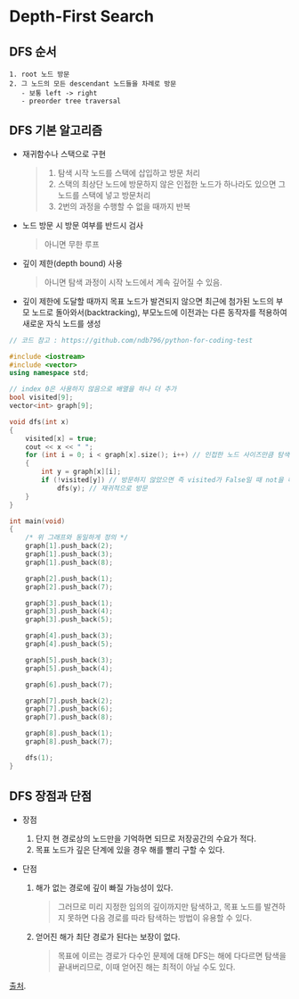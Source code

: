 # Depth-First Search

## DFS 순서

    1. root 노드 방문
    2. 그 노드의 모든 descendant 노드들을 차례로 방문
       - 보통 left -> right
       - preorder tree traversal



## DFS 기본 알고리즘

- 재귀함수나 스택으로 구현
  
    > 1. 탐색 시작 노드를 스택에 삽입하고 방문 처리
    > 2. 스택의 최상단 노드에 방문하지 않은 인접한 노드가 하나라도 있으면 그 노드를 스택에 넣고 방문처리
    > 3. 2번의 과정을 수행할 수 없을 때까지 반복

- 노드 방문 시 방문 여부를 반드시 검사
    > 아니면 무한 루프
- 깊이 제한(depth bound) 사용
    > 아니면 탐색 과정이 시작 노드에서 계속 깊어질 수 있음.
- 깊이 제한에 도달할 때까지 목표 노드가 발견되지 않으면 최근에 첨가된 노드의 부모 노드로 돌아와서(backtracking), 부모노드에 이전과는 다른 동작자를 적용하여 새로운 자식 노드를 생성

```cpp
// 코드 참고 : https://github.com/ndb796/python-for-coding-test 

#include <iostream>
#include <vector>
using namespace std;

// index 0은 사용하지 않음으로 배열을 하나 더 추가
bool visited[9]; 
vector<int> graph[9];

void dfs(int x)
{
	visited[x] = true;
	cout << x << " ";
	for (int i = 0; i < graph[x].size(); i++) // 인접한 노드 사이즈만큼 탐색
	{
		int y = graph[x][i];
		if (!visited[y]) // 방문하지 않았으면 즉 visited가 False일 때 not을 해주면 True가 되므로 아래 dfs 실행
            dfs(y); // 재귀적으로 방문
	}
}

int main(void)
{
    /* 위 그래프와 동일하게 정의 */
    graph[1].push_back(2);
    graph[1].push_back(3);
    graph[1].push_back(8);

    graph[2].push_back(1);
    graph[2].push_back(7);

    graph[3].push_back(1);
    graph[3].push_back(4);
    graph[3].push_back(5);

    graph[4].push_back(3);
    graph[4].push_back(5);

    graph[5].push_back(3);
    graph[5].push_back(4);

    graph[6].push_back(7);

    graph[7].push_back(2);
    graph[7].push_back(6);
    graph[7].push_back(8);

    graph[8].push_back(1);
    graph[8].push_back(7);

    dfs(1);
}
```



## DFS 장점과 단점

- 장점
  
    1. 단지 현 경로상의 노드만을 기억하면 되므로 저장공간의 수요가 적다.
    2. 목표 노드가 깊은 단계에 있을 경우 해를 빨리 구할 수 있다.

- 단점

    1. 해가 없는 경로에 깊이 빠질 가능성이 있다.
        > 그러므로 미리 지정한 임의의 깊이까지만 탐색하고, 목표 노드를 발견하지 못하면 다음 경로를 따라 탐색하는 방법이 유용할 수 있다.
    2. 얻어진 해가 최단 경로가 된다는 보장이 없다.
        > 목표에 이르는 경로가 다수인 문제에 대해 DFS는 해에 다다르면 탐색을 끝내버리므로, 이때 얻어진 해는 최적이 아닐 수도 있다.



[출처](https://better-tomorrow.tistory.com/entry/DFS-BFS-%EC%9D%B4%ED%95%B4%ED%95%98%EA%B8%B0).
